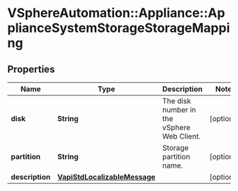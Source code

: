 # VSphereAutomation::Appliance::ApplianceSystemStorageStorageMapping

## Properties
Name | Type | Description | Notes
------------ | ------------- | ------------- | -------------
**disk** | **String** | The disk number in the vSphere Web Client. | [optional] 
**partition** | **String** | Storage partition name. | [optional] 
**description** | [**VapiStdLocalizableMessage**](VapiStdLocalizableMessage.md) |  | [optional] 


